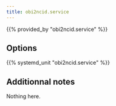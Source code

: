 ```yaml
---
title: obi2ncid.service
---
```


{{% provided_by "obi2ncid.service" %}}

## Options

{{% systemd_unit "obi2ncid.service" %}}

## Additionnal notes

Nothing here.